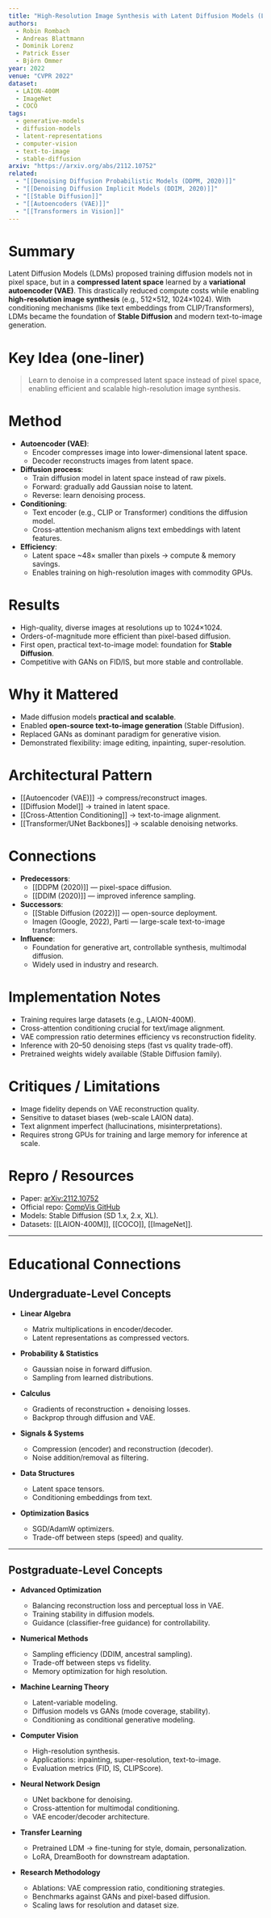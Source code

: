 ```yaml
---
title: "High-Resolution Image Synthesis with Latent Diffusion Models (LDMs)"
authors:
  - Robin Rombach
  - Andreas Blattmann
  - Dominik Lorenz
  - Patrick Esser
  - Björn Ommer
year: 2022
venue: "CVPR 2022"
dataset:
  - LAION-400M
  - ImageNet
  - COCO
tags:
  - generative-models
  - diffusion-models
  - latent-representations
  - computer-vision
  - text-to-image
  - stable-diffusion
arxiv: "https://arxiv.org/abs/2112.10752"
related:
  - "[[Denoising Diffusion Probabilistic Models (DDPM, 2020)]]"
  - "[[Denoising Diffusion Implicit Models (DDIM, 2020)]]"
  - "[[Stable Diffusion]]"
  - "[[Autoencoders (VAE)]]"
  - "[[Transformers in Vision]]"
---
```


# Summary
Latent Diffusion Models (LDMs) proposed training diffusion models not in pixel space, but in a **compressed latent space** learned by a **variational autoencoder (VAE)**. This drastically reduced compute costs while enabling **high-resolution image synthesis** (e.g., 512×512, 1024×1024). With conditioning mechanisms (like text embeddings from CLIP/Transformers), LDMs became the foundation of **Stable Diffusion** and modern text-to-image generation.

# Key Idea (one-liner)
> Learn to denoise in a compressed latent space instead of pixel space, enabling efficient and scalable high-resolution image synthesis.

# Method
- **Autoencoder (VAE)**:
  - Encoder compresses image into lower-dimensional latent space.
  - Decoder reconstructs images from latent space.
- **Diffusion process**:
  - Train diffusion model in latent space instead of raw pixels.
  - Forward: gradually add Gaussian noise to latent.
  - Reverse: learn denoising process.
- **Conditioning**:
  - Text encoder (e.g., CLIP or Transformer) conditions the diffusion model.
  - Cross-attention mechanism aligns text embeddings with latent features.
- **Efficiency**:
  - Latent space ~48× smaller than pixels → compute & memory savings.
  - Enables training on high-resolution images with commodity GPUs.

# Results
- High-quality, diverse images at resolutions up to 1024×1024.
- Orders-of-magnitude more efficient than pixel-based diffusion.
- First open, practical text-to-image model: foundation for **Stable Diffusion**.
- Competitive with GANs on FID/IS, but more stable and controllable.

# Why it Mattered
- Made diffusion models **practical and scalable**.
- Enabled **open-source text-to-image generation** (Stable Diffusion).
- Replaced GANs as dominant paradigm for generative vision.
- Demonstrated flexibility: image editing, inpainting, super-resolution.

# Architectural Pattern
- [[Autoencoder (VAE)]] → compress/reconstruct images.
- [[Diffusion Model]] → trained in latent space.
- [[Cross-Attention Conditioning]] → text-to-image alignment.
- [[Transformer/UNet Backbones]] → scalable denoising networks.

# Connections
- **Predecessors**:
  - [[DDPM (2020)]] — pixel-space diffusion.
  - [[DDIM (2020)]] — improved inference sampling.
- **Successors**:
  - [[Stable Diffusion (2022)]] — open-source deployment.
  - Imagen (Google, 2022), Parti — large-scale text-to-image transformers.
- **Influence**:
  - Foundation for generative art, controllable synthesis, multimodal diffusion.
  - Widely used in industry and research.

# Implementation Notes
- Training requires large datasets (e.g., LAION-400M).
- Cross-attention conditioning crucial for text/image alignment.
- VAE compression ratio determines efficiency vs reconstruction fidelity.
- Inference with 20–50 denoising steps (fast vs quality trade-off).
- Pretrained weights widely available (Stable Diffusion family).

# Critiques / Limitations
- Image fidelity depends on VAE reconstruction quality.
- Sensitive to dataset biases (web-scale LAION data).
- Text alignment imperfect (hallucinations, misinterpretations).
- Requires strong GPUs for training and large memory for inference at scale.

# Repro / Resources
- Paper: [arXiv:2112.10752](https://arxiv.org/abs/2112.10752)
- Official repo: [CompVis GitHub](https://github.com/CompVis/latent-diffusion)
- Models: Stable Diffusion (SD 1.x, 2.x, XL).
- Datasets: [[LAION-400M]], [[COCO]], [[ImageNet]].

---

# Educational Connections

## Undergraduate-Level Concepts
- **Linear Algebra**
  - Matrix multiplications in encoder/decoder.
  - Latent representations as compressed vectors.

- **Probability & Statistics**
  - Gaussian noise in forward diffusion.
  - Sampling from learned distributions.

- **Calculus**
  - Gradients of reconstruction + denoising losses.
  - Backprop through diffusion and VAE.

- **Signals & Systems**
  - Compression (encoder) and reconstruction (decoder).
  - Noise addition/removal as filtering.

- **Data Structures**
  - Latent space tensors.
  - Conditioning embeddings from text.

- **Optimization Basics**
  - SGD/AdamW optimizers.
  - Trade-off between steps (speed) and quality.

---

## Postgraduate-Level Concepts
- **Advanced Optimization**
  - Balancing reconstruction loss and perceptual loss in VAE.
  - Training stability in diffusion models.
  - Guidance (classifier-free guidance) for controllability.

- **Numerical Methods**
  - Sampling efficiency (DDIM, ancestral sampling).
  - Trade-off between steps vs fidelity.
  - Memory optimization for high resolution.

- **Machine Learning Theory**
  - Latent-variable modeling.
  - Diffusion models vs GANs (mode coverage, stability).
  - Conditioning as conditional generative modeling.

- **Computer Vision**
  - High-resolution synthesis.
  - Applications: inpainting, super-resolution, text-to-image.
  - Evaluation metrics (FID, IS, CLIPScore).

- **Neural Network Design**
  - UNet backbone for denoising.
  - Cross-attention for multimodal conditioning.
  - VAE encoder/decoder architecture.

- **Transfer Learning**
  - Pretrained LDM → fine-tuning for style, domain, personalization.
  - LoRA, DreamBooth for downstream adaptation.

- **Research Methodology**
  - Ablations: VAE compression ratio, conditioning strategies.
  - Benchmarks against GANs and pixel-based diffusion.
  - Scaling laws for resolution and dataset size.
